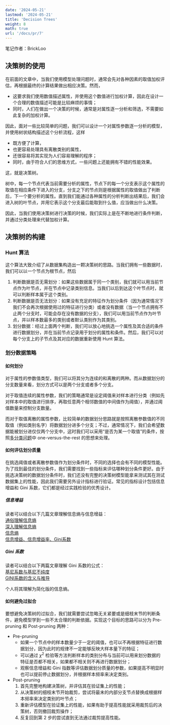 ```yaml
---
date: '2024-05-21'
lastmod: '2024-05-21'
title: 'Decision Trees'
weight: 8
math: true
url: '/docs/pr/7'
---
```


笔记作者：BrickLoo

## 决策树的使用

在前面的文章中，当我们使用模型处理问题时，通常会先对各种因素的取值加权评估，再根据最终的计算结果做出相应决策。然而，  
- 这要求我们使用数值描述属性，并使用这个数值进行加权计算，因此在设计一个合理的数值描述可能是比较麻烦的事情；
- 同时，人们在做出一个决策的时候，通常是对属性逐一分析和筛选，不需要如此复杂的加权计算。

因此，面对一些比较简单的问题，我们可以设计一个对属性参数逐一分析的模型，并使用树状结构描述这个分析流程，这样
- 既方便了计算，
- 也更容易处理具有离散类别的属性，
- 还很容易将其实现为人们容易理解的程序；
- 同时，由于符合人们的思维方式，一些问题上还能拥有不错的性能效果。

这，就是决策树。

树中，每一个节点代表当前需要分析的属性，节点下的每一个分支表示这个属性的取值在相应条件下进入的分支，分支之下的节点则是根据属性的取值做出了判断后，下一个要分析的属性。直到我们能通过各种属性的分析判断出结果后，我们会进入树的叶节点，并用它表示这个分支最后能取到什么值，应当做出什么决策。

因此，当我们使用决策树进行决策的时候，我们实际上是在不断地进行条件判断，并通过分类处理来代替加权计算。

## 决策树的构建

### Hunt 算法

这个算法大致介绍了从数据集构造出一颗决策树的思路。当我们拥有一些数据时，我们可以以一个节点为根节点，然后  
1. 判断数据是否无需划分：如果这些数据属于同一个类别，我们就可以用当前节点作为叶节点，并在节点中记录类别信息。当我们以后到达这个叶节点时，就可以判断样本属于这个类别。
2. 判断数据是否无法划分：如果没有充足的特征作为划分条件（因为通常情况下我们不会再次根据使用过的特征进行分类）或者没有数据（当一个节点拥有不止两个分支时，可能会存在没有数据的分支），我们可以用当前节点作为叶节点，并以样本数最多的类别或者默认类别作为其类别。
3. 划分数据：经过上面两个判断，我们可以放心地挑选一个属性及其合适的条件进行数据划分，并在当前节点记录用于划分的属性和条件。然后，我们可以对每个分支上的子节点及其对应的数据重新使用 Hunt 算法。

### 划分数据策略

#### 如何划分

对于属性的参数值类型，我们可以将其分为连续的和离散的两种。而从数据划分的分支数量来看，划分方式可以是两个分支或者多个分支。

对于取值连续的属性参数，我们的策略通常是设定阈值来对样本进行分类（例如先对样本中的取值进行排序，再取任意两个相邻数值的中间值作为阈值），并通过阈值数量来控制分支数量。

而对于取值离散的属性参数，比较简单的数据划分思路就是按照离散参数值的不同取值（例如类别名字）将数据划分进多个分支；不过，通常情况下，我们会希望数据能被划分进仅仅两个分支中，这时我们可以采用“是否为某一个取值”的条件，按照[多分类问题](https://brickloo.github.io/docs/pr/3/#multiple-classes-problem)中 one-versus-the-rest 的思想来处理。

#### 如何评估划分质量

在挑选阈值或者离散参数值作为划分条件时，不同的选择也会有不同的模型性能。为了找到最佳的划分条件，我们需要找到一些指标来评估哪种划分条件更好。由于挑选决策树的数据划分条件时，我们还没有完整的决策树模型能拿来测试其在测试数据集上的性能，因此我们需要另外设计指标进行验证。常见的指标设计包括信息增益和 Gini 系数，它们都是经过实践检验的优秀设计。

##### 信息增益

读者可以结合以下几篇文章理解信息熵与信息增益：  
[通俗理解信息熵](https://zhuanlan.zhihu.com/p/26486223)  
[深入理解信息熵](https://blog.csdn.net/qq280929090/article/details/78135417)  
[信息熵](https://baike.baidu.com/item/信息熵/7302318)  
[信息增益、信息增益率、Gini系数](https://zhuanlan.zhihu.com/p/136100996)


##### Gini 系数

读者可以结合以下两篇文章理解 Gini 系数的公式：  
[基尼系数与基尼不纯度](https://zhuanlan.zhihu.com/p/76667156)  
[GINI系数的含义与推导](https://www.bbbdata.com/ml/text/84)

个人将其理解为简化版的信息熵。

#### 如何避免过拟合

要想避免决策树的过拟合，我们就需要尝试忽略无关紧要或是细枝末节的判断条件，避免模型学到一些不太合理的判断依据。实现这个目标的思路可以分为 Pre-pruning 和 Post-pruning 两种：

- Pre-pruning
  - 如果一个节点中的样本数量少于一定的阈值，也可以不再根据特征进行数据划分，因为此时的规律不一定能够反映大样本量下的特征；
  - 可以通过 $\chi^2$ 检验等方法判断样本的类别分布与当前可以用来划分数据的特征是否都不相关，如果都不相关则不再进行数据划分；
  - 观察信息增益和 Gini 指数等评估数据划分质量的参数，如果提高不明显时也可以提前停止数据划分，并根据样本频率来决定类别。
- Post-pruning
  1. 首先完整地构建决策树，并评估其在验证集上的性能；
  2. 从决策树的细枝末节开始裁剪，尝试将最末的内部分支节点替换成根据样本频率来决定类别的叶节点；
  3. 重新评估模型在验证集上的性能，如果有助于提高性能就采用裁剪后的决策树，否则撤回裁剪操作；
  4. 反复回到第 2 步的尝试直到无法通过裁剪提高性能。
